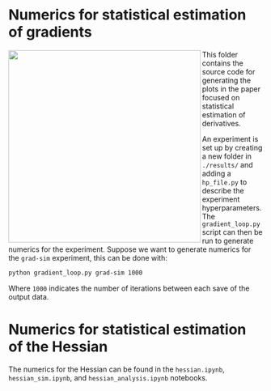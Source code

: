 # Numerics for statistical estimation of gradients

<img align="left" src="https://github.com/XanaduAI/derivatives-of-variational-circuits/blob/master/gradients/results/grad-sim/fd-vs-ps-simulator.png" width=380px>

This folder contains the source code for generating the plots in the paper focused on statistical
estimation of derivatives.

An experiment is set up by creating a new folder in ``./results/`` and adding a ``hp_file.py`` to
describe the experiment hyperparameters. The ``gradient_loop.py`` script can then be run to
generate numerics for the experiment. Suppose we want to generate numerics for the ``grad-sim``
experiment, this can be done with:

```bash
python gradient_loop.py grad-sim 1000
```

Where ``1000`` indicates the number of iterations between each save of the output data.

# Numerics for statistical estimation of the Hessian

The numerics for the Hessian can be found in the ``hessian.ipynb``, ``hessian_sim.ipynb``, and
``hessian_analysis.ipynb`` notebooks.
